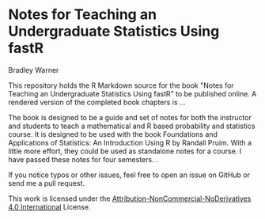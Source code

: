 # Notes for Teaching an Undergraduate Statistics Using fastR

Bradley Warner

This repository holds the R Markdown source for the book "Notes for Teaching an Undergraduate Statistics Using fastR" to be published online. A rendered version of the completed book chapters is ...

The book is designed to be a guide and set of notes for both the instructor and students to teach a mathematical and R based probability and statistics course.  It is designed to be used with the book Foundations and Applications of Statistics: An Introduction Using R by Randall Pruim. With a little more effort, they could be used as standalone notes for a course.  I have passed these notes for four semesters.  .

If you notice typos or other issues, feel free to open an issue on GitHub or send me a pull request. 

This work is licensed under the [Attribution-NonCommercial-NoDerivatives 4.0 International](https://creativecommons.org/licenses/by-nc-nd/4.0/legalcode) License. 